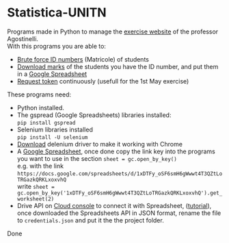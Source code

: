 # Statistica-UNITN
Programs made in Python to manage the [exercise website](http://datascience.maths.unitn.it/ocpu/library/doexercises/www/) of the professor Agostinelli.  
With this programs you are able to:
* [Brute force ID numbers](https://github.com/MarcoDiFrancesco/statistica-unitn/blob/master/bruteForceMatricola.py) (Matricole) of students
* [Download marks](https://github.com/MarcoDiFrancesco/statistica-unitn/blob/master/getMarks.py) of the students you have the ID number, and put them in a [Google Spreadsheet](https://docs.google.com/spreadsheets/)
* [Request token](https://github.com/MarcoDiFrancesco/statistica-unitn/blob/master/requestToken.py) continuously (usefull for the 1st May exercise)

These programs need:
* Python installed.
* The gspread (Google Spreadsheets) libraries installed:  
`pip install gspread`
* Selenium libraries installed  
`pip install -U selenium`
* [Download](https://sites.google.com/a/chromium.org/chromedriver/downloads) delenium driver to make it working with Chrome
* A [Google Spreadsheet](https://docs.google.com/spreadsheets), once done copy the link key into the programs you want to use in the section `sheet = gc.open_by_key()`  
e.g. with the link ```https://docs.google.com/spreadsheets/d/1xDTFy_oSF6smH6gWwwt4T3QZtLoTRGazkQRKLxoxvhQ```  
write ```sheet = gc.open_by_key('1xDTFy_oSF6smH6gWwwt4T3QZtLoTRGazkQRKLxoxvhQ').get_worksheet(2)```
* Drive API on [Cloud console](https://console.developers.google.com/apis) to connect it with Spreadsheet, ([tutorial](https://developers.google.com/sheets/api/quickstart/python)), once downloaded the Spreadsheets API in JSON format, rename the file to `credentials.json` and put it the the project folder.

Done